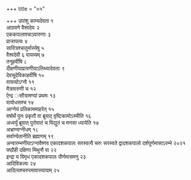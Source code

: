 +++
title = "०५"

+++
उपांशु काम्यदेवता १  
आग्रयणे वैश्वदेवः २  
एककपालाश्चाऽवारुणाः ३  
प्राजापत्यः ४  
सावित्रश्चातुर्मास्येषु ५  
वैश्वदेवी ६ वायव्यम् ७  
तनूहवींषि ८  
दीक्षणीयाप्रायणीयाऽतिथ्यादेवताः ९  
देवसूदेविकाहवींषि १०  
वायव्योऽग्नौ ११  
मैत्रावरुणी च १२  
ऐन्द्र ःसौत्रामण्यां प्रथमः १३  
वायोधसश्च १४  
आग्नेयं प्रतिकाममाहरेत् १५  
वर्षार्थे पुनः प्रकृतौ वा ब्रूयाद् वृष्टिकामोऽस्मीति १६  
अध्वर्युं ब्रूयात् पुरोवातं च विद्युतं च मनसा ध्यायेति १७  
अभ्राण्यग्नीधम् १८  
सर्वाण्येतानीति ब्रह्माणम् १९  
अन्वारम्भणीयाऽग्नावैष्णव एकादशकपालः सरस्वत्यै चरुः सरस्वते द्वादशकपालो दर्शपूर्णमासाऽरम्भे २०२१  
पष्ठौही दक्षिणा मिथुनौ वा २२  
इन्द्रा य विमृध एकादशकपालः पौर्णमासमनु २३  
आदिविकल्पः २४  
आदित्यश्चरुरमावास्यायाम् २५  
